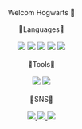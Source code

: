  <div align="center">Welcom Hogwarts 👋</div>
 &nbsp;
 
<div align="center">🌱Languages🌱</div>
&nbsp;

<div align="center">
  <img src="https://img.shields.io/badge/React-61DAFB?style=flat&logo=React&logoColor=white" />
	<img src="https://img.shields.io/badge/Javascript-F7DF1E?style=flat&logo=Javascript&logoColor=white" />
	<img src="https://img.shields.io/badge/HTML5-E34F26?style=flat&logo=HTML5&logoColor=white" />
	<img src="https://img.shields.io/badge/CSS3-1572B6?style=flat&logo=CSS3&logoColor=white" />
  <img src="https://img.shields.io/badge/Firebase-FFCA28?style=flat&logo=Firebase&logoColor=white" />
</div>
&nbsp;

<div align="center">🌱Tools🌱</div>
&nbsp;

<div align="center">
  <img src="https://img.shields.io/badge/Visual Studio Code-007ACC?style=flat&logo=Visual Studio Code&logoColor=white" />
	<img src="https://img.shields.io/badge/GitHub-181717?style=flat&logo=GitHub&logoColor=white" />
</div>
&nbsp;

<div align="center">🌱SNS🌱</div>
&nbsp;

<div align="center">
	<a href="https://dobby-factory.tistory.com/manage/posts/">
  <img src="https://img.shields.io/badge/Tistory-000000?style=flat&logo=Tistory&logoColor=white" />
	</a>
	<a href ="https://github.com/jaeyoung9083">
  <img src="https://img.shields.io/badge/GitHub-181717?style=flat&logo=GitHub&logoColor=white" />
	</a>
	<a href="mailto:﻿superman@test.com?subject=안녕하세요."></a>
  <img src="https://img.shields.io/badge/Gmail-EA4335?style=flat&logo=Gmail&logoColor=white" />
	</a>
</div>
